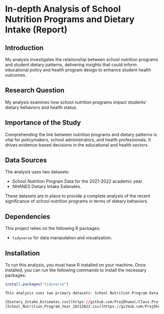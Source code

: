 # In-depth Analysis of School Nutrition Programs and Dietary Intake (Report)

## Introduction
My analysis investigates the relationship between school nutrition programs and student dietary patterns, delivering insights that could inform educational policy and health program design to enhance student health outcomes.

## Research Question
My analysis examines how school nutrition programs impact students' dietary behaviors and health status.

## Importance of the Study
Comprehending the link between nutrition programs and dietary patterns is vital for policymakers, school administrators, and health professionals. It drives evidence-based decisions in the educational and health sectors.

## Data Sources
The analysis uses two datasets:
- School Nutrition Program Data for the 2021-2022 academic year.
- NHANES Dietary Intake Estimates.

These datasets are in place to provide a complete analysis of the recent significance of school nutrition programs in terms of dietary behaviors.

## Dependencies
This project relies on the following R packages:
- `tidyverse` for data manipulation and visualization.

## Installation
To run this analysis, you must have R installed on your machine. Once installed, you can run the following commands to install the necessary packages:

```R
install.packages("tidyverse")

This analysis uses two primary datasets: School Nutrition Program Data for the 2021-2022 academic year, and NHANES Dietary Intake Estimates. The datasets are available at the following links:

[Dietary_Intake_Estimates.csv](https://github.com/PrajDhumal/Class-Project-Draft/files/14904609/Dietary_Intake_Estimates.csv)
[School_Nutrition_Program_Year_20212022.csv](https://github.com/PrajDhumal/Class-Project-Draft/files/14904611/School_Nutrition_Program_Year_20212022.csv)

